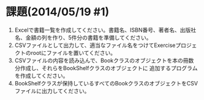 # 課題(2014/05/19 #1)

1. Excelで書籍一覧を作成してください。書籍名、ISBN番号、著者名、出版社名、金額の列を作り、5件分の書籍を準備してください。
2. CSVファイルとして出力して、適当なファイル名をつけてExerciseプロジェクトのrootにファイルを置いてください。
3. CSVファイルの内容を読み込んで、Bookクラスのオブジェクトを本の冊数分作成し、それらをBookShelfクラスのオブジェクトに
追加するプログラムを作成してください。
4. BookShelfクラスが保持しているすべてのBookクラスのオブジェクトをCSVファイルに出力してください。